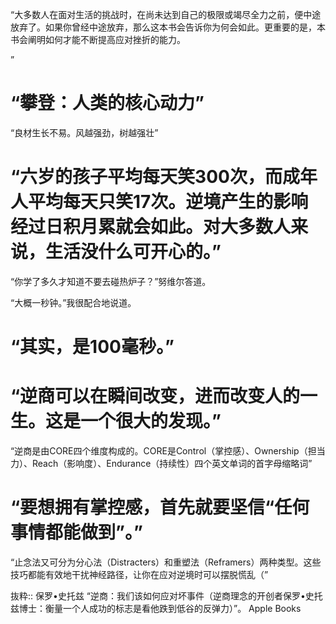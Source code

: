 “大多数人在面对生活的挑战时，在尚未达到自己的极限或竭尽全力之前，便中途放弃了。如果你曾经中途放弃，那么这本书会告诉你为何会如此。更重要的是，本书会阐明如何才能不断提高应对挫折的能力。

”
# “攀登：人类的核心动力”

“良材生长不易。风越强劲，树越强壮”

# “六岁的孩子平均每天笑300次，而成年人平均每天只笑17次。逆境产生的影响经过日积月累就会如此。对大多数人来说，生活没什么可开心的。”

“你学了多久才知道不要去碰热炉子？”努维尔答道。

“大概一秒钟。”我很配合地说道。

# “其实，是100毫秒。”

# “逆商可以在瞬间改变，进而改变人的一生。这是一个很大的发现。”

“逆商是由CORE四个维度构成的。CORE是Control（掌控感）、Ownership（担当力）、Reach（影响度）、Endurance（持续性）四个英文单词的首字母缩略词”

# “要想拥有掌控感，首先就要坚信“任何事情都能做到”。”

“止念法又可分为分心法（Distracters）和重塑法（Reframers）两种类型。这些技巧都能有效地干扰神经路径，让你在应对逆境时可以摆脱慌乱（”

抜粋:: 保罗•史托兹  “逆商：我们该如何应对坏事件（逆商理念的开创者保罗•史托兹博士：衡量一个人成功的标志是看他跌到低谷的反弹力）”。 Apple Books  
